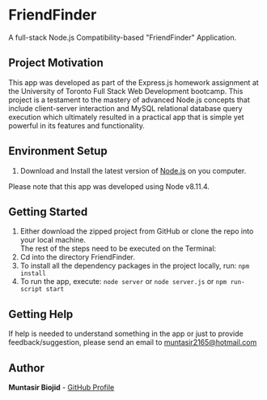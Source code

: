 # FriendFinder
A full-stack Node.js Compatibility-based "FriendFinder" Application.

## Project Motivation

This app was developed as part of the Express.js homework assignment at the University of Toronto Full Stack Web Development bootcamp. This project is a testament to the mastery of advanced Node.js concepts that include client-server interaction and MySQL relational database query execution which ultimately resulted in a practical app that is simple yet powerful in its features and functionality.

## Environment Setup
1) Download and Install the latest version of [Node.js](https://nodejs.org/en/download/) on you computer.

Please note that this app was developed using Node v8.11.4.

## Getting Started

1) Either download the zipped project from GitHub or clone the repo into your local machine.  
The rest of the steps need to be executed on the Terminal:  
2) Cd into the directory FriendFinder.
3) To install all the dependency packages in the project locally, run: `npm install`
4) To run the app, execute: `node server` or `node server.js` or `npm run-script start`

## Getting Help

If help is needed to understand something in the app or just to provide feedback/suggestion, please send an email to muntasir2165@hotmail.com

## Author

**Muntasir Biojid** - [GitHub Profile](https://github.com/muntasir2165)
